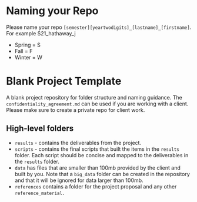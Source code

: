 # Naming your Repo

Please name your repo `[semester][yeartwodigits]_[lastname]_[firstname]`.  For example S21_hathaway_j

- Spring = S
- Fall = F
- Winter = W

# Blank Project Template

A blank project repository for folder structure and naming guidance.  The `confidentiality_agreement.md` can be used if you are working with a client.  Please make sure to create a private repo for client work.

## High-level folders

- `results` - contains the deliverables from the project.
- `scripts` - contains the final scripts that built the items in the `results` folder.  Each script should be concise and mapped to the deliverables in the `results` folder.
- `data` has files that are smaller than 100mb provided by the client and built by you.  Note that a `big_data` folder can be created in the repository and that it will be ignored for data larger than 100mb.
- `references` contains a folder for the project proposal and any other `reference_material.`
